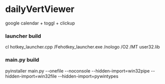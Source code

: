 # dailyVertViewer

google calendar + toggl + clickup

### launcher build

cl hotkey_launcher.cpp /Fehotkey_launcher.exe /nologo /O2 /MT user32.lib

###  main.py build

pyinstaller main.py --onefile --noconsole --hidden-import=win32pipe --hidden-import=win32file --hidden-import=pywintypes
